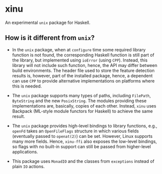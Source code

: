 # xinu
An experimental `unix` package for Haskell.

## How is it different from `unix`?
- In the `unix` package, when at `configure` time some required library
  function is not found, the corresponding Haskell function is still part
  of the library, but implemented using `ioError` (using `CPP`).
  Instead, this library will not include such function, hence, the API may
  differ between build environments. The header file used to store the feature
  detection results is, however, part of the installed package, hence, a
  dependent can use `CPP` to provide alternative implementations on platforms
  where this is needed.

- The `unix` package supports many types of paths, including `FilePath`,
  `ByteString` and the new `PosixString`. The modules providing these
  implementations are, basically, copies of each other. Instead, `xinu` uses
  Backpack (ML-style module functors for Haskell) to achieve the same result.

- The `unix` package provides high-level bindings to library functions, e.g.,
  `openFd` takes an `OpenFileFlags` structure in which various fields
  (eventually passed to `openat(2)`) can be set. However, Linux supports many
  more fields. Hence, `xinu-ffi` also exposes the low-level bindings, so flags
  with   no built-in support can still be passed from higher-level applications.

- This package uses `MonadIO` and the classes from `exceptions` instead of
  plain `IO` actions.
